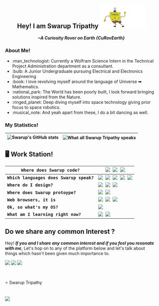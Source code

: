 <div align = center>
 <h2>Hey! I am Swarup Tripathy <img src = "https://github.com/Curovearth/Curovearth/blob/main/Img/spongebob.gif" width=150 height=80></h2>
 <p><i><b>~A Curiosity Rover on Earth {CuRovEarth}</b></i></p>
</div>

<!-- <div align=center> -->
<div>
 <h3>About Me! </h3>
<ul>
  <li> :man_technologist: Currently a Wolfram Science Intern in the Technical Project Administration department as a consultant.</li>
  <li> :bulb:  A Junior Undergraduate pursuing Electrical and Electronics Engineering</li>
  <li> :book: I love revolving myself around the language of Universe ➡ Mathematics.</b></li>
  <li> :national_park: The World has been poorly built, I look forward bringing solutions inspired from the Nature.</li>
  <li> :ringed_planet: Deep diving myself into space technology giving prior focus to space robotics.</li>
  <li> :musical_note: And yeah apart from these, I do a bit dancing as well.</li>
 </ul>
<!--  :man_technologist: Currently a Wolfram Science Intern in the Technical Project Administration department as a consultant.
 
 :bulb:  A Junior Undergraduate pursuing Electrical and Electronics Engineering
 
 :book: I love revolving myself around the language of Universe ➡ Mathematics.
 
 :national_park: The World has been poorly built, I look forward bringing solutions inspired from the Nature.
 
 :ringed_planet: Deep diving myself into space technology giving prior focus to space robotics.
 
 :musical_note: And yeah apart from these, I do a bit dancing as well. All I need is some good music recommendations. -->
</div>

<!--  | <a href="https://www.wolframcloud.com/obj/swarupt/song-recommendation">Let's Recommend Swarup some good songs</a><br><br>Would hardly take a minute | <a href="https://www.wolframcloud.com/obj/swarupt/song-recommendation"><img align="center" src="https://github.com/Curovearth/Curovearth/blob/main/Img/music.gif" width=600 height=350/></a>  |
 | ------------- | ------------- | -->

<div>
 <h3>My Statistics!</h3>
 
| ![Swarup's GitHub stats](https://github-readme-stats.vercel.app/api?username=Curovearth&count_private=true&hide_border=true&include_all_commits=true) | <img align="center" src="https://github-readme-stats.vercel.app/api/top-langs/?username=Curovearth&hide=javascript,jupyter notebook,HTML,CSS&layout=compact&hide_border=True" alt="What all Swarup Tripathy speaks"/>|
| ------------- | ------------- |

</div>

<div>
 <h2>🖥 Work Station!</h2>
 
 <samp>
  
 | Where does Swarup code? | <img src='https://img.shields.io/badge/Visual_Studio_Code-0078D4?style=for-the-badge&logo=visual%20studio%20code&logoColor=white'> <img src='https://img.shields.io/badge/Colab-F9AB00?style=for-the-badge&logo=googlecolab&color=525252'> <img src='https://img.shields.io/badge/replit-667881?style=for-the-badge&logo=replit&logoColor=white'> |
 | --- | --- |
 | <b>Which languages does Swarup speak?</b> | <img src='https://img.shields.io/badge/Python-FFD43B?style=for-the-badge&logo=python&logoColor=blue'> <img src='https://img.shields.io/badge/SciPy-654FF0?style=for-the-badge&logo=SciPy&logoColor=white'> <img src='https://img.shields.io/badge/C%2B%2B-00599C?style=for-the-badge&logo=c%2B%2B&logoColor=white'> <img src='https://img.shields.io/badge/LaTeX-47A141?style=for-the-badge&logo=LaTeX&logoColor=white'> <img src="https://img.shields.io/badge/Wolfram-DD1100?style=for-the-badge&logo=Wolfram&logoColor=white"> |
 | <b>Where do I design?</b> | <img src='https://img.shields.io/badge/Figma-F24E1E?style=for-the-badge&logo=figma&logoColor=white'> <img src='https://img.shields.io/badge/Canva-%2300C4CC.svg?&style=for-the-badge&logo=Canva&logoColor=white'> <img src='https://img.shields.io/badge/Adobe%20Lightroom-31A8FF?style=for-the-badge&logo=Adobe%20Lightroom&logoColor=white'> |
  | <b>Where does Swarup protoype?</b> | <img src='https://img.shields.io/badge/Arduino-00979D?style=for-the-badge&logo=Arduino&logoColor=white'> <img src='https://img.shields.io/badge/espressif-E7352C?style=for-the-badge&logo=espressif&logoColor=white'> |
 | <b>Web browsers, it is</b> | <img src='https://img.shields.io/badge/Brave-FF1B2D?style=for-the-badge&logo=Brave&logoColor=white'> <img src='https://img.shields.io/badge/Google_chrome-4285F4?style=for-the-badge&logo=Google-chrome&logoColor=white'> <img src='https://img.shields.io/badge/Microsoft_Edge-0078D7?style=for-the-badge&logo=Microsoft-edge&logoColor=white'> |
 | <b>Ok, so what's my OS?</b> | <img src='https://img.shields.io/badge/Windows-0078D6?style=for-the-badge&logo=windows&logoColor=white'> |
 | <b>What am I learning right now?</b> | <img src='https://img.shields.io/badge/Linux-FCC624?style=for-the-badge&logo=linux&logoColor=black'> <img src='https://img.shields.io/badge/PyTorch-EE4C2C?style=for-the-badge&logo=PyTorch&logoColor=white'> |
 
 </div>

<h2>Do we share any common Interest ?</h2>
<p>Hey! <b><i>If you and I share any common interest and if you feel you resonate with me</i></b>, Let's hop on to any of the platform below and let's talk about things which hasn't been given much importance to.</p>
<p><a href="https://discord.com/channels/718336604887973939"><img src="https://img.shields.io/badge/Discord-7289DA?style=for-the-badge&logo=discord&logoColor=white"></a>
 <a href= "https://www.linkedin.com/in/swarup-tripathy-quantangled/"><img src="https://img.shields.io/badge/LinkedIn-0077B5?style=for-the-badge&logo=linkedin&logoColor=white"></a>
 <a href= "https://twitter.com/Curovearth"><img src="https://img.shields.io/badge/Twitter-1DA1F2?style=for-the-badge&logo=twitter&logoColor=white"></a>
</p>
<br>
</div>

:star: Swarup Tripathy

<br><a href='https://curovearth.github.io/'>
<img src='https://img.shields.io/badge/Swarup%20Portfolio-f70000?style=for-the-badge&logoColor=white' align=left width=150>
</a>
